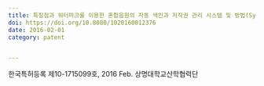 ```yaml
---
title: 특징점과 워터마크를 이용한 혼합음원의 자동 색인과 저작권 관리 시스템 및 방법(System and method for auto indexing and copyright management of mix music using feature point and watermark)
doi: https://doi.org/10.8080/1020160012376
date: 2016-02-01
category: patent


---
```


<!--
    이 곳에 저널과 연월, 그리고 저자를 적습니다. 저자 중 연구실 멤버는 볼드체로 표시합니다.
    (볼드체 표기방법: **두 개의 별표로 둘러 쌈**)
-->

한국특허등록 제10-1715099호, 2016 Feb.
상명대학교산학협력단
